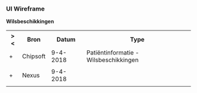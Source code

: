 ### UI Wireframe
<b>Wilsbeschikkingen</b>
<table class="grid">
<tbody>
<tr><th>&gt;&lt;</th>
<th>
Bron
</th>
<th>
Datum
</th>
<th>
Type
</th>
</tr>
<tr><td>+</td>
<td>
Chipsoft
</td>
<td>
9-4-2018
</td>
<td>
Patiëntinformatie - Wilsbeschikkingen
</td>
</tr><tr><td></td><td colspan=3>
</td></tr>
<tr><td>+</td>
<td>
Nexus
</td>
<td>
9-4-2018
</td>
<td>

</td>
</tr><tr><td></td><td colspan=3>
</td></tr>
</tbody>
</table>